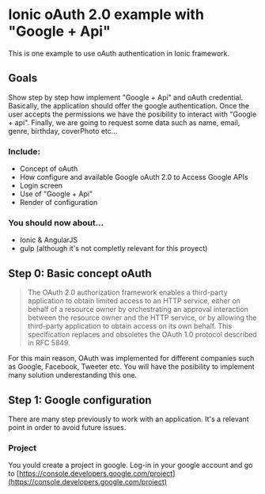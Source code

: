 # Ionic oAuth 2.0 example with "Google + Api"
This is one example to use oAuth authentication in Ionic framework.

## Goals
Show step by step how implement "Google + Api" and oAuth credential.
Basically, the application should offer the google authentication. Once the user accepts the permissions we have the posibility to interact with "Google + api". Finally, we are going to request some data such as name, email, genre, birthday, coverPhoto etc... 

### Include:
- Concept of oAuth
- How configure and available Google oAuth 2.0 to Access Google APIs
- Login screen
- Use of "Google + Api"
- Render of configuration

### You should now about...
- Ionic & AngularJS 
- gulp (although it's not completly relevant for this proyect)


## Step 0: Basic concept oAuth
> The OAuth 2.0 authorization framework enables a third-party application to obtain limited access to an HTTP service, either on behalf of a resource owner by orchestrating an approval interaction between the resource owner and the HTTP service, or by allowing the third-party application to obtain access on its own behalf.  This specification replaces and obsoletes the OAuth 1.0 protocol described in RFC 5849.

For this main reason, OAuth was implemented for different companies such as Google, Facebook, Tweeter etc. You will have the posibility to implement many solution underestanding this one.

## Step 1: Google configuration
There are many step previously to work with an application. It's a relevant point in order to avoid future issues.

### Project
You yould create a project in google.
Log-in in your google account and go to [https://console.developers.google.com/project](https://console.developers.google.com/project)

